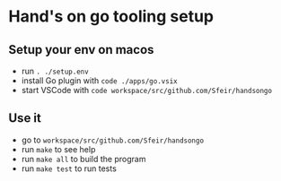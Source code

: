 # Hand's on go tooling setup

## Setup your env on macos

* run `. ./setup.env`
* install Go plugin with `code ./apps/go.vsix`
* start VSCode with `code workspace/src/github.com/Sfeir/handsongo`

## Use it
* go to `workspace/src/github.com/Sfeir/handsongo`
* run `make` to see help
* run `make all` to build the program
* run `make test` to run tests
